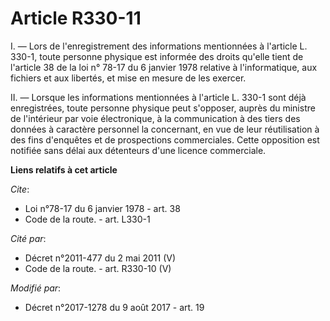 # Article R330-11

I. ― Lors de l'enregistrement des informations mentionnées à l'article L. 330-1, toute personne physique est informée des
droits qu'elle tient de l'article 38 de la loi n° 78-17 du 6 janvier 1978 relative à l'informatique, aux fichiers et aux
libertés, et mise en mesure de les exercer. 

II. ― Lorsque les informations mentionnées à l'article L. 330-1 sont déjà enregistrées, toute personne physique peut
s'opposer, auprès du     ministre de l'intérieur par voie électronique, à la communication à des tiers des données à
caractère personnel la concernant, en vue de leur réutilisation à des fins d'enquêtes et de prospections commerciales. Cette
opposition est notifiée sans délai aux détenteurs d'une licence commerciale.

**Liens relatifs à cet article**

_Cite_:

  - Loi n°78-17 du 6 janvier 1978 - art. 38
  - Code de la route. - art. L330-1

_Cité par_:

  - Décret n°2011-477 du 2 mai 2011 (V)
  - Code de la route. - art. R330-10 (V)

_Modifié par_:

  - Décret n°2017-1278 du 9 août 2017 - art. 19
